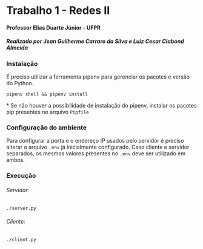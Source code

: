 # Trabalho 1 - Redes II

#### Professor Elias Duarte Júnior - UFPR

##### Realizado por Jean Guilherme Carraro da Silva e Luiz Cesar Clabond Almeida

### Instalação

É preciso utilizar a ferramenta pipenv para gerenciar os pacotes e versão do Python.

```shell
pipenv shell && pipenv install
```

\* Se não houver a possibilidade de instalação do pipenv, instalar os pacotes pip presentes no arquivo `Pipfile`

### Configuração do ambiente

Para configurar a porta e o endereço IP usados pelo servidor é preciso alterar o arquivo `.env` já inicialmente configurado. Caso cliente e servidor separados, os mesmos valores presentes no `.env` deve ser utilizado em ambos.

### Execução

###### Servidor:

```shell
./server.py
```

###### Cliente:

```shell
./client.py
```
